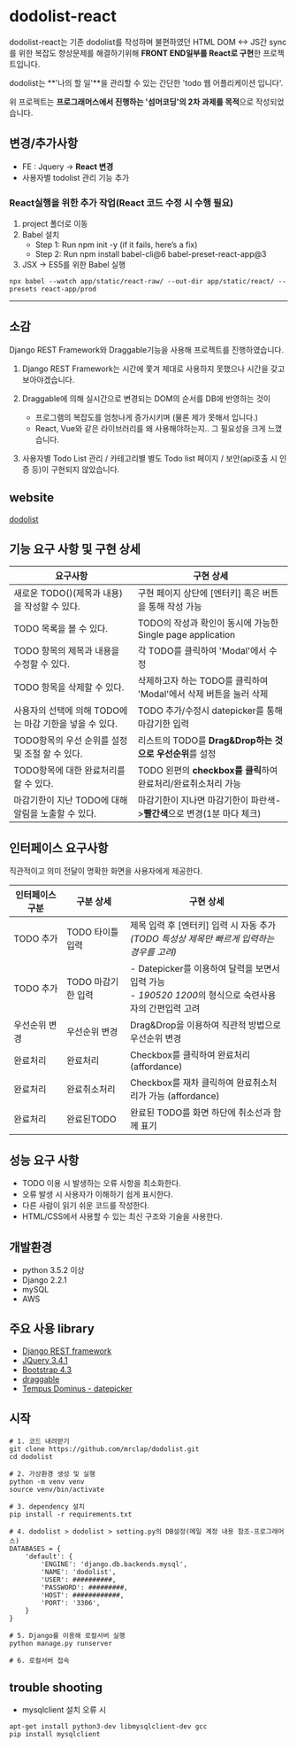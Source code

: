 # dodolist-react
dodolist-react는 기존 dodolist를 작성하며 불편하였던 HTML DOM <-> JS간 sync를 위한 복잡도 향상문제를 해결하기위해 **FRONT END일부를 React로 구현**한 프로젝트입니다.

dodolist는 **'나의 할 일'**을 관리할 수 있는 간단한 'todo 웹 어플리케이션 입니다'.

위 프로젝트는 **프로그래머스에서 진행하는 '섬머코딩'의 2차 과제를 목적**으로 작성되었습니다.


## 변경/추가사항
- FE : Jquery -> **React 변경**
- 사용자별 todolist 관리 기능 추가

### React실행을 위한 추가 작업(React 코드 수정 시 수행 필요)
1. project 폴더로 이동
2. Babel 설치
    - Step 1: Run npm init -y (if it fails, here’s a fix)
    - Step 2: Run npm install babel-cli@6 babel-preset-react-app@3
3. JSX -> ES5를 위한 Babel 실행  
```
npx babel --watch app/static/react-raw/ --out-dir app/static/react/ --presets react-app/prod
```
_ _ _

## 소감
Django REST Framework와 Draggable기능을 사용해 프로젝트를 진행하였습니다.

1. Django REST Framework는 시간에 쫓겨 제대로 사용하지 못했으나 시간을 갖고 보아야겠습니다.

2. Draggable에 의해 실시간으로 변경되는 DOM의 순서를 DB에 반영하는 것이
    - 프로그램의 복잡도를 엄청나게 증가시키며 (물론 제가 못해서 입니다.)
    - React, Vue와 같은 라이브러리를 왜 사용해야하는지.. 그 필요성을 크게 느꼈습니다.

3. 사용자별 Todo List 관리 / 카테고리별 별도 Todo list 페이지 / 보안(api호출 시 인증 등)이 구현되지 않았습니다.

## website
[dodolist](http://dodolist.tk/)

## 기능 요구 사항 및 구현 상세
| 요구사항 | 구현 상세 |
|------|-------|
|새로운 TODO()(제목과 내용)을 작성할 수 있다.|구현 페이지 상단에 [엔터키] 혹은 버튼을 통해 작성 가능|
|TODO 목록을 볼 수 있다.|TODO의 작성과 확인이 동시에 가능한 Single page application |
|TODO 항목의 제목과 내용을 수정할 수 있다.|각 TODO를 클릭하여 'Modal'에서 수정|
|TODO 항목을 삭제할 수 있다.|삭제하고자 하는 TODO를 클릭하여 'Modal'에서 삭제 버튼을 눌러 삭제|
|사용자의 선택에 의해 TODO에는 마감 기한을 넣을 수 있다.|TODO 추가/수정시 datepicker를 통해 마감기한 입력|
|TODO항목의 우선 순위를 설정 및 조절 할 수 있다.|리스트의 TODO를 **Drag&Drop하는 것으로 우선순위**를 설정|
|TODO항목에 대한 완료처리를 할 수 있다.|TODO 왼편의 **checkbox를 클릭**하여 완료처리/완료취소처리 가능 |
|마감기한이 지난 TODO에 대해 알림을 노출할 수 있다.| 마감기한이 지나면 마감기한이 파란색->**빨간색**으로 변경(1분 마다 체크)|


## 인터페이스 요구사항
직관적이고 의미 전달이 명확한 화면을 사용자에게 제공한다.

| 인터페이스 구분 | 구분 상세 | 구현 상세 |
|------------|---------------|---------|
|TODO 추가| TODO 타이틀 입력|제목 입력 후 [엔터키] 입력 시 자동 추가<br>_(TODO 특성상 제목만 빠르게 입력하는 경우를 고려)_|
|TODO 추가| TODO 마감기한 입력| - Datepicker를 이용하여 달력을 보면서 입력 가능 <br>- *190520 1200*의 형식으로 숙련사용자의 간편입력 고려|
|우선순위 변경| 우선순위 변경 | Drag&Drop을 이용하여 직관적 방법으로 우선순위 변경 |
|완료처리| 완료처리 | Checkbox를 클릭하여 완료처리 (affordance) |
|완료처리|완료취소처리| Checkbox를 재차 클릭하여 완료취소처리가 가능 (affordance) |
|완료처리|완료된TODO| 완료된 TODO를 화면 하단에 취소선과 함께 표기 |

## 성능 요구 사항 
- TODO 이용 시 발생하는 오류 사항을 최소화한다.
- 오류 발생 시 사용자가 이해하기 쉽게 표시한다.
- 다른 사람이 읽기 쉬운 코드를 작성한다.
- HTML/CSS에서 사용할 수 있는 최신 구조와 기술을 사용한다.

## 개발환경
- python 3.5.2 이상
- Django 2.2.1
- mySQL
- AWS


## 주요 사용 library
- [Django REST framework](https://www.django-rest-framework.org/)
- [JQuery 3.4.1](https://jquery.com/)
- [Bootstrap 4.3](https://getbootstrap.com/docs/4.3/getting-started/download/)
- [draggable](https://shopify.github.io/draggable/examples/simple-list.html)
- [Tempus Dominus - datepicker](https://tempusdominus.github.io/bootstrap-4/)

## 시작
```
# 1. 코드 내려받기
git clone https://github.com/mrclap/dodolist.git
cd dodolist

# 2. 가상환경 생성 및 실행
python -m venv venv
source venv/bin/activate

# 3. dependency 설치
pip install -r requirements.txt

# 4. dodolist > dodolist > setting.py의 DB설정(메일 계정 내용 참조-프로그래머스)
DATABASES = {
    'default': {
        'ENGINE': 'django.db.backends.mysql',
        'NAME': 'dodolist',
        'USER': ##########,
        'PASSWORD': #########,
        'HOST': ############,
        'PORT': '3306',
    }
}

# 5. Django를 이용해 로컬서버 실행
python manage.py runserver

# 6. 로컬서버 접속
```




## trouble shooting
- mysqlclient 설치 오류 시

```
apt-get install python3-dev libmysqlclient-dev gcc
pip install mysqlclient
```
